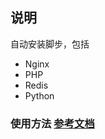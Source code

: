 ## 说明

自动安装脚步，包括

 - Nginx
 - PHP
 - Redis
 - Python

### 使用方法 [参考文档](http://note.youdao.com/noteshare?id=9a0b3b146d4ddd67d46224a9be3679d0)